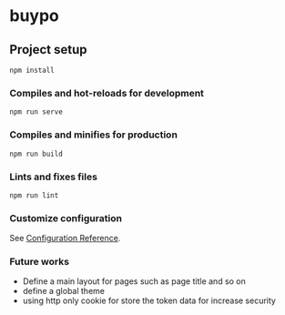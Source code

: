 # buypo

## Project setup
```
npm install
```

### Compiles and hot-reloads for development
```
npm run serve
```

### Compiles and minifies for production
```
npm run build
```

### Lints and fixes files
```
npm run lint
```

### Customize configuration
See [Configuration Reference](https://cli.vuejs.org/config/).

### Future works
- Define a main layout for pages such as page title and so on
- define a global theme 
- using http only cookie for store the token data for increase security
